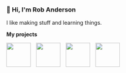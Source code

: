 ### 👋 Hi, I'm Rob Anderson

I like making stuff and learning things.

**My projects**

<img src="https://schedule.mozillafestival.org/sidebar-logo.png" width="64" height="64" style="float: left; margin-right: 1em;">
<img src="https://schedule.mozillafestival.org/sidebar-logo.png" width="64" height="64" style="float: left; margin-right: 1em;">
<img src="https://schedule.mozillafestival.org/sidebar-logo.png" width="64" height="64" style="float: left; margin-right: 1em;">
<img src="https://schedule.mozillafestival.org/sidebar-logo.png" width="64" height="64" style="float: left; margin-right: 1em;">
